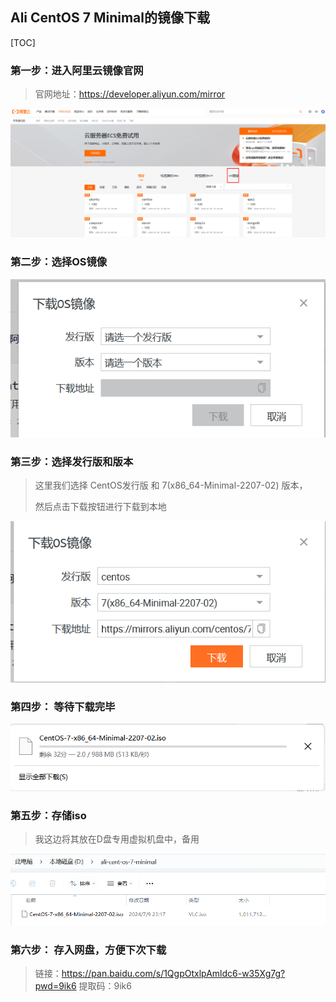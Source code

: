## Ali CentOS 7 Minimal的镜像下载

[TOC]

### 第一步：进入阿里云镜像官网

> 官网地址：https://developer.aliyun.com/mirror

![image-20240709225718193](../../.vuepress/public/images/image-20240709225718193.png)

### 第二步：选择OS镜像

![image-20240709225737672](../../.vuepress/public/images/image-20240709225737672.png)

### 第三步：选择发行版和版本

> 这里我们选择 CentOS发行版 和 7(x86_64-Minimal-2207-02) 版本，
>
> 然后点击下载按钮进行下载到本地

![image-20240709225824613](../../.vuepress/public/images/image-20240709225824613.png)

### 第四步： 等待下载完毕

![image-20240709225922213](../../.vuepress/public/images/image-20240709225922213.png)

### 第五步：存储iso

> 我这边将其放在D盘专用虚拟机盘中，备用

![image-20240709232052326](../../.vuepress/public/images/image-20240709232052326.png)

### 第六步： 存入网盘，方便下次下载

> 链接：https://pan.baidu.com/s/1QgpOtxlpAmldc6-w35Xg7g?pwd=9ik6 
> 		提取码：9ik6 